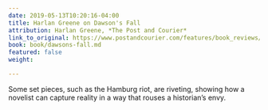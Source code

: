 ```yaml
---
date: 2019-05-13T10:20:16-04:00
title: Harlan Greene on Dawson's Fall
attribution: Harlan Greene, *The Post and Courier*
link_to_original: https://www.postandcourier.com/features/book_reviews/review-roxana-robinson-s-dawson-s-fall-an-engrossing-triumph/article_c85b92fa-7106-11e9-9f93-370e27351819.html
book: book/dawsons-fall.md
featured: false
weight: 

---
```

Some set pieces, such as the Hamburg riot, are riveting, showing how a novelist can capture reality in a way that rouses a historian’s envy.